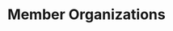 ---
title: Member Organizations
layout: page
include: member-list.html
permalink: /member-organizations/
comments: false
sharing: false
---